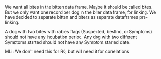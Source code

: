We want all bites in the bitten data frame. Maybe it should be called bites. But we only want one record per dog in the biter data frame, for linking. We have decided to separate bitten and biters as separate dataframes pre-linking. 

A dog with two bites with rabies flags (Suspected, bestInc, or Symptoms) should not have any incubation period. Any dog with two different Symptoms.started should not have any Symptom.started date.


MLi: We don't need this for R0, but will need it for correlations
